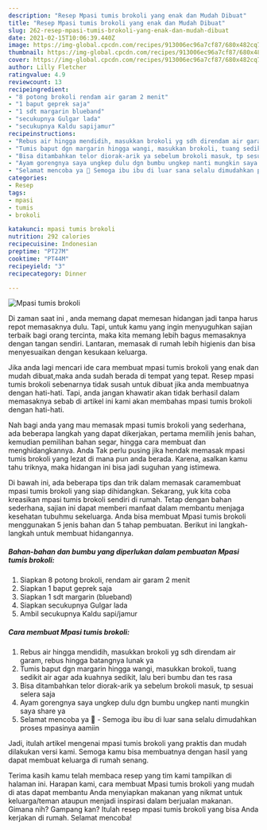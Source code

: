 ```yaml
---
description: "Resep Mpasi tumis brokoli yang enak dan Mudah Dibuat"
title: "Resep Mpasi tumis brokoli yang enak dan Mudah Dibuat"
slug: 262-resep-mpasi-tumis-brokoli-yang-enak-dan-mudah-dibuat
date: 2021-02-15T10:06:39.440Z
image: https://img-global.cpcdn.com/recipes/913006ec96a7cf87/680x482cq70/mpasi-tumis-brokoli-foto-resep-utama.jpg
thumbnail: https://img-global.cpcdn.com/recipes/913006ec96a7cf87/680x482cq70/mpasi-tumis-brokoli-foto-resep-utama.jpg
cover: https://img-global.cpcdn.com/recipes/913006ec96a7cf87/680x482cq70/mpasi-tumis-brokoli-foto-resep-utama.jpg
author: Lilly Fletcher
ratingvalue: 4.9
reviewcount: 13
recipeingredient:
- "8 potong brokoli rendam air garam 2 menit"
- "1 baput geprek saja"
- "1 sdt margarin blueband"
- "secukupnya Gulgar lada"
- "secukupnya Kaldu sapijamur"
recipeinstructions:
- "Rebus air hingga mendidih, masukkan brokoli yg sdh direndam air garam, rebus hingga batangnya lunak ya"
- "Tumis baput dgn margarin hingga wangi, masukkan brokoli, tuang sedikit air agar ada kuahnya sedikit, lalu beri bumbu dan tes rasa"
- "Bisa ditambahkan telor diorak-arik ya sebelum brokoli masuk, tp sesuai selera saja"
- "Ayam gorengnya saya ungkep dulu dgn bumbu ungkep nanti mungkin saya share ya"
- "Selamat mencoba ya 🙂 Semoga ibu ibu di luar sana selalu dimudahkan proses mpasinya aamiin"
categories:
- Resep
tags:
- mpasi
- tumis
- brokoli

katakunci: mpasi tumis brokoli 
nutrition: 292 calories
recipecuisine: Indonesian
preptime: "PT27M"
cooktime: "PT44M"
recipeyield: "3"
recipecategory: Dinner

---
```



![Mpasi tumis brokoli](https://img-global.cpcdn.com/recipes/913006ec96a7cf87/680x482cq70/mpasi-tumis-brokoli-foto-resep-utama.jpg)

Di zaman  saat ini , anda memang dapat memesan hidangan jadi tanpa harus repot memasaknya dulu. Tapi, untuk kamu yang ingin menyuguhkan sajian terbaik bagi orang tercinta, maka kita memang lebih bagus memasaknya dengan tangan sendiri. Lantaran, memasak di rumah lebih higienis dan bisa menyesuaikan dengan kesukaan keluarga.

Jika anda lagi mencari ide cara membuat mpasi tumis brokoli yang enak dan mudah dibuat,maka anda sudah berada di tempat yang tepat. Resep mpasi tumis brokoli  sebenarnya tidak susah untuk dibuat jika anda membuatnya dengan hati-hati. Tapi, anda jangan khawatir akan tidak berhasil dalam memasaknya 
sebab di artikel ini kami akan membahas mpasi tumis brokoli dengan hati-hati.  



Nah bagi anda yang mau memasak mpasi tumis brokoli yang sederhana, ada beberapa langkah yang dapat dikerjakan, pertama memilih jenis bahan, kemudian pemilihan bahan segar, hingga cara membuat dan menghidangkannya. Anda Tak perlu pusing jika hendak memasak mpasi tumis brokoli yang lezat di mana pun anda berada. Karena, asalkan kamu  tahu triknya, maka hidangan ini bisa jadi suguhan yang istimewa.

Di bawah ini, ada beberapa tips dan trik dalam memasak caramembuat mpasi tumis brokoli yang siap dihidangkan. Sekarang, yuk kita coba kreasikan mpasi tumis brokoli sendiri di rumah. Tetap dengan bahan sederhana, sajian ini dapat memberi manfaat dalam membantu menjaga kesehatan tubuhmu sekeluarga. Anda bisa membuat Mpasi tumis brokoli menggunakan 5 jenis bahan dan 5 tahap pembuatan. Berikut ini langkah-langkah untuk membuat hidangannya.

<!--inarticleads1-->

##### Bahan-bahan dan bumbu yang diperlukan dalam pembuatan Mpasi tumis brokoli:

1. Siapkan 8 potong brokoli, rendam air garam 2 menit
1. Siapkan 1 baput geprek saja
1. Siapkan 1 sdt margarin (blueband)
1. Siapkan secukupnya Gulgar lada
1. Ambil secukupnya Kaldu sapi/jamur




<!--inarticleads2-->

##### Cara membuat Mpasi tumis brokoli:

1. Rebus air hingga mendidih, masukkan brokoli yg sdh direndam air garam, rebus hingga batangnya lunak ya
1. Tumis baput dgn margarin hingga wangi, masukkan brokoli, tuang sedikit air agar ada kuahnya sedikit, lalu beri bumbu dan tes rasa
1. Bisa ditambahkan telor diorak-arik ya sebelum brokoli masuk, tp sesuai selera saja
1. Ayam gorengnya saya ungkep dulu dgn bumbu ungkep nanti mungkin saya share ya
1. Selamat mencoba ya 🙂 - Semoga ibu ibu di luar sana selalu dimudahkan proses mpasinya aamiin




Jadi, itulah artikel mengenai  mpasi tumis brokoli  yang praktis dan mudah dilakukan versi kami. Semoga kamu bisa membuatnya dengan hasil yang dapat membuat keluarga di rumah senang. 

Terima kasih kamu telah membaca resep yang tim kami tampilkan di halaman ini. Harapan kami, cara membuat  Mpasi tumis brokoli yang mudah di atas dapat membantu Anda menyiapkan makanan yang nikmat untuk keluarga/teman ataupun menjadi inspirasi dalam berjualan makanan. Gimana nih? Gampang kan? Itulah resep mpasi tumis brokoli yang bisa Anda kerjakan di rumah. Selamat mencoba!

